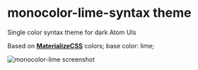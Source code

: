 # monocolor-lime-syntax theme

Single color syntax theme for dark Atom UIs

Based on [**MaterializeCSS**](http://materializecss.com/color.html) colors;
base color: lime;

![monocolor-lime screenshot](http://files.web-forge.info/atom-themes/monocolor-lime.jpg)
